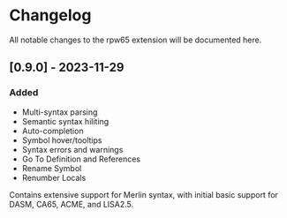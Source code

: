 # Changelog

All notable changes to the rpw65 extension will be documented here.

## [0.9.0] - 2023-11-29

### Added
* Multi-syntax parsing
* Semantic syntax hiliting
* Auto-completion
* Symbol hover/tooltips
* Syntax errors and warnings
* Go To Definition and References
* Rename Symbol
* Renumber Locals

Contains extensive support for Merlin syntax, with initial basic support for DASM, CA65, ACME, and LISA2.5.
